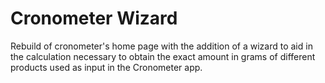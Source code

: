 # Cronometer Wizard

Rebuild of cronometer's home page with the addition of a wizard to aid in the calculation necessary to obtain the exact amount in grams of different products used as input in the Cronometer app.
